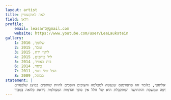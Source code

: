 ```yaml
---
layout: artist
title: לאה לאוקשטיין
field: וידאו
profile:
    email: leasart@gmail.com
    website: https://www.youtube.com/user/LeaLaukstein
gallery:
    1: שלומך, 2016
    2: עובר, 2015
    3: ליקוי ירח, 2015
    4: ליל כוחבים, 2015
    5: בית באוויר, 2014
    6: כיסוי, 2014
    7: הצל שלי ואני, 2011
    8: בכותל, 2009
statement: |
    אני אמנית בין תחומית עם דגש על וידאו, סאונד ופיסול. בעבודות  שלי אני מנסה לתת קול למצוקה שאין לה ביטוי חיצוני, למצוקה שלא נאמרת, מסיבות של בושה, פחד או חוסר מודעות. אני חוקרת נושאים כמו זוגיות, פוריות, בריאות הנפש – נושאים שלכאורה נראים מובנים מאליו, אבל בפועל אלו מצבים מורכבים מלאי קשיים שסובלים מלחץ חברתי ומהשתקה. חלק מהעבודות אני מייצרת כרפראנס ליצירות איקוניות מתולדות אמנות. לחלק מהעבודות יש משך של זמן ריאליסטי, כלומר זהו פרפורמנס שנעשה למצלמה והצופים הופכים להיות שותפים במיצג שלפנהים.
    החלל בעבודותי הינו מרכיב מרכזי וחשוב. בעבודה "ליקוי יריח" לדוגמה החלל מצולם וערוך בתנועה רציפה ונמשכת והתחושה המתקבלת היא של חלל אין סופי והדמות המצולמת ניראת כלואה במבוך.
---
```

